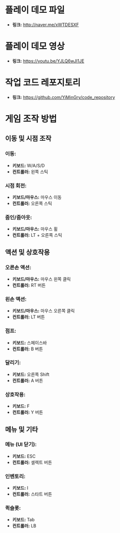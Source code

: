 # 플레이 데모 파일
- **링크:** http://naver.me/xWTDESXF
  
# 플레이 데모 영상
- **링크:** https://youtu.be/YJLQ6wJI1JE
  
# 작업 코드 레포지토리
- **링크:** https://github.com/YiMinGry/code_repository
  
# 게임 조작 방법

## 이동 및 시점 조작

### 이동:
- **키보드:** W/A/S/D
- **컨트롤러:** 왼쪽 스틱

### 시점 회전:
- **키보드/마우스:** 마우스 이동
- **컨트롤러:** 오른쪽 스틱

### 줌인/줌아웃:
- **키보드/마우스:** 마우스 휠
- **컨트롤러:** LT + 오른쪽 스틱

## 액션 및 상호작용

### 오른손 액션:
- **키보드/마우스:** 마우스 왼쪽 클릭
- **컨트롤러:** RT 버튼

### 왼손 액션:
- **키보드/마우스:** 마우스 오른쪽 클릭
- **컨트롤러:** LT 버튼

### 점프:
- **키보드:** 스페이스바
- **컨트롤러:** B 버튼

### 달리기:
- **키보드:** 오른쪽 Shift
- **컨트롤러:** A 버튼

### 상호작용:
- **키보드:** F
- **컨트롤러:** Y 버튼

## 메뉴 및 기타

### 메뉴 (UI 닫기):
- **키보드:** ESC
- **컨트롤러:** 셀렉트 버튼

### 인벤토리:
- **키보드:** I
- **컨트롤러:** 스타트 버튼

### 퀵슬롯:
- **키보드:** Tab
- **컨트롤러:** LB
